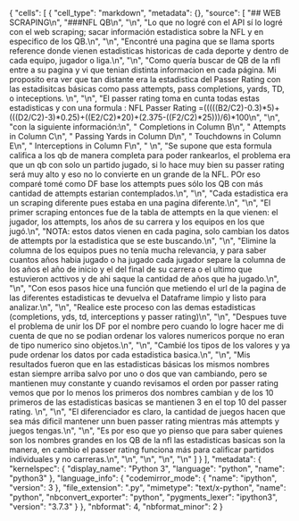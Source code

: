 {
 "cells": [
  {
   "cell_type": "markdown",
   "metadata": {},
   "source": [
    "## WEB SCRAPING\n",
    "###NFL QB\n",
    "\n",
    "Lo que no logré con el API sí lo logré con el web scraping; sacar información estadistica sobre la NFL y en especifico de los QB.\n",
    "\n",
    "Encontré una pagina que se llama sports reference donde vienen estadisticas historicas de cada deporte y dentro de cada equipo, jugador o liga.\n",
    "\n",
    "Como quería buscar de QB de la nfl entre a su pagina y vi que tenian distinta informacion en cada página. Mi proposito era ver que tan distante era la estadistica del Passer Rating con las estadisitcas básicas como pass attempts, pass completions, yards, TD, o inteceptions. \n",
    "\n",
    "El passer rating toma en cunta todas estas estadisticas y con una formula : NFL Passer Rating =(((((B2/C2)-0.3)*5)+(((D2/C2)-3)*0.25)+((E2/C2)*20)+(2.375-((F2/C2)*25)))/6)*100\n",
    "\n",
    "con la siguiente información:\n",
    "    Completions in Column B\n",
    "    Attempts in Column C\n",
    "    Passing Yards in Column D\n",
    "    Touchdowns in Column E\n",
    "    Interceptions in Column F\n",
    "    \n",
    "Se supone que esta formula califica a los qb de manera completa para poder rankearlos, el problema era que un qb con solo un partido jugado, si lo hace muy bien su passer rating será muy alto y eso no lo convierte en un grande de la NFL. POr eso comparé tomé como DF base los attempts pues sólo los QB con más cantidad de attempts estarian contemplados.\n",
    "\n",
    "Cada estadistica era un scraping diferente pues estaba en una pagina diferente.\n",
    "\n",
    "El primer scraping entonces fue de la tabla de attempts en la que vienen: el jugador, los attempts, los años de su carrera y los equipos en los que jugó.\n",
    "NOTA: estos datos vienen en cada pagina, solo cambian los datos de attempts por la estadistica que se este buscando.\n",
    "\n",
    "Elimine la columna de los equipos pues no tenía mucha relevancia, y para saber cuantos años habia jugado o ha jugado cada jugador separe la columna de los años el año de inicio y el del final de su carrera o el ultimo que estuvieron acttivos y de ahi saque la cantidad de años que ha jugado.\n",
    "\n",
    "Con esos pasos hice una función que metiendo el url de la pagina de las diferentes estadisticas te devuelva el Dataframe limpio y listo para analizar.\n",
    "\n",
    "Realice este proceso con las demas estadisticas (completions, yds, td, interceptions y passer rating)\n",
    "\n",
    "Despues tuve el problema de unir los DF por el nombre pero cuando lo logre hacer me di cuenta de que no se podian ordenar los valores numericos porque no eran de tipo numerico sino objetos.\n",
    "\n",
    "Cambié los tipos de los valores y ya pude ordenar los datos por cada estadistica basica.\n",
    "\n",
    "Mis resultados fueron que en las estadisticas básicas los mismos nombres estan siempre arriba salvo por uno o dos que van cambiando, pero se mantienen muy constante y cuando revisamos el orden por passer rating vemos que por lo menos los primeros dos nombres cambian y de los 10 primeros de las estadisticas basicas se mantienen 3 en el top 10 del passer rating. \n",
    "\n",
    "El diferenciador es claro, la cantidad de juegos hacen que sea más dificil mantener unn buen passer rating mientras más attempts y juegos tengas.\n",
    "\n",
    "Es por eso que yo pienso que para saber quienes son los nombres grandes en los QB de la nfl las estadisticas basicas son la manera, en cambio el passer rating funciona más para calificar partidos individuales y no carreras.\n",
    "\n",
    "\n",
    "\n",
    "\n"
   ]
  }
 ],
 "metadata": {
  "kernelspec": {
   "display_name": "Python 3",
   "language": "python",
   "name": "python3"
  },
  "language_info": {
   "codemirror_mode": {
    "name": "ipython",
    "version": 3
   },
   "file_extension": ".py",
   "mimetype": "text/x-python",
   "name": "python",
   "nbconvert_exporter": "python",
   "pygments_lexer": "ipython3",
   "version": "3.7.3"
  }
 },
 "nbformat": 4,
 "nbformat_minor": 2
}
